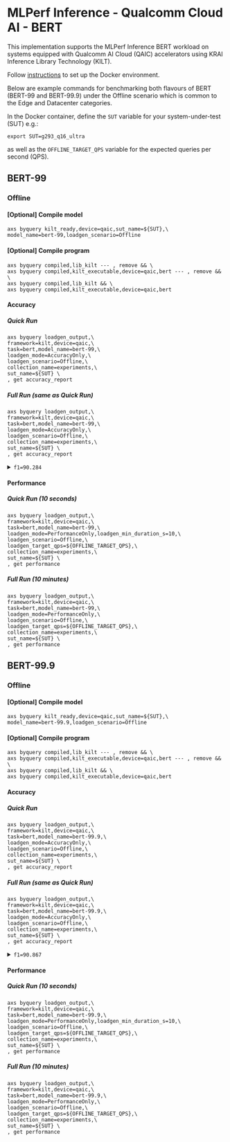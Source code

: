 # MLPerf Inference - Qualcomm Cloud AI - BERT

This implementation supports the MLPerf Inference BERT workload on systems
equipped with Qualcomm AI Cloud (QAIC) accelerators using KRAI Inference
Library Technology (KILT).

Follow [instructions](https://github.com/krai/axs2qaic-docker) to set up the
Docker environment.

Below are example commands for benchmarking both flavours of BERT (BERT-99 and
BERT-99.9) under the Offline scenario which is common to the Edge and
Datacenter categories.

In the Docker container, define the `SUT` variable for your system-under-test
(SUT) e.g.:

```
export SUT=g293_q16_ultra
```

as well as the `OFFLINE_TARGET_QPS` variable for the expected queries per
second (QPS).

## BERT-99

### Offline

#### [Optional] Compile model
```
axs byquery kilt_ready,device=qaic,sut_name=${SUT},\
model_name=bert-99,loadgen_scenario=Offline
```

#### [Optional] Compile program
```
axs byquery compiled,lib_kilt --- , remove && \
axs byquery compiled,kilt_executable,device=qaic,bert --- , remove && \
axs byquery compiled,lib_kilt && \
axs byquery compiled,kilt_executable,device=qaic,bert
```

#### Accuracy
##### Quick Run
```
axs byquery loadgen_output,\
framework=kilt,device=qaic,\
task=bert,model_name=bert-99,\
loadgen_mode=AccuracyOnly,\
loadgen_scenario=Offline,\
collection_name=experiments,\
sut_name=${SUT} \
, get accuracy_report
```

##### Full Run (same as Quick Run)
```
axs byquery loadgen_output,\
framework=kilt,device=qaic,\
task=bert,model_name=bert-99,\
loadgen_mode=AccuracyOnly,\
loadgen_scenario=Offline,\
collection_name=experiments,\
sut_name=${SUT} \
, get accuracy_report
```

<details><summary><code>f1=90.284</code></summary><pre>
{"exact_match": 82.88552507095554, "f1": 90.28408874066913}
</pre></details>

#### Performance
##### Quick Run (10 seconds)
```
axs byquery loadgen_output,\
framework=kilt,device=qaic,\
task=bert,model_name=bert-99,\
loadgen_mode=PerformanceOnly,loadgen_min_duration_s=10,\
loadgen_scenario=Offline,\
loadgen_target_qps=${OFFLINE_TARGET_QPS},\
collection_name=experiments,\
sut_name=${SUT} \
, get performance
```

##### Full Run (10 minutes)
```
axs byquery loadgen_output,\
framework=kilt,device=qaic,\
task=bert,model_name=bert-99,\
loadgen_mode=PerformanceOnly,\
loadgen_scenario=Offline,\
loadgen_target_qps=${OFFLINE_TARGET_QPS},\
collection_name=experiments,\
sut_name=${SUT} \
, get performance
```

## BERT-99.9

### Offline

#### [Optional] Compile model
```
axs byquery kilt_ready,device=qaic,sut_name=${SUT},\
model_name=bert-99.9,loadgen_scenario=Offline
```

#### [Optional] Compile program
```
axs byquery compiled,lib_kilt --- , remove && \
axs byquery compiled,kilt_executable,device=qaic,bert --- , remove && \
axs byquery compiled,lib_kilt && \
axs byquery compiled,kilt_executable,device=qaic,bert
```

#### Accuracy
##### Quick Run
```
axs byquery loadgen_output,\
framework=kilt,device=qaic,\
task=bert,model_name=bert-99.9,\
loadgen_mode=AccuracyOnly,\
loadgen_scenario=Offline,\
collection_name=experiments,\
sut_name=${SUT} \
, get accuracy_report
```

##### Full Run (same as Quick Run)
```
axs byquery loadgen_output,\
framework=kilt,device=qaic,\
task=bert,model_name=bert-99.9,\
loadgen_mode=AccuracyOnly,\
loadgen_scenario=Offline,\
collection_name=experiments,\
sut_name=${SUT} \
, get accuracy_report
```

<details><summary><code>f1=90.867</code></summary><pre>
{"exact_match": 83.6802270577105, "f1": 90.8666333229796}
</pre></details>

#### Performance
##### Quick Run (10 seconds)
```
axs byquery loadgen_output,\
framework=kilt,device=qaic,\
task=bert,model_name=bert-99.9,\
loadgen_mode=PerformanceOnly,loadgen_min_duration_s=10,\
loadgen_scenario=Offline,\
loadgen_target_qps=${OFFLINE_TARGET_QPS},\
collection_name=experiments,\
sut_name=${SUT} \
, get performance
```

##### Full Run (10 minutes)
```
axs byquery loadgen_output,\
framework=kilt,device=qaic,\
task=bert,model_name=bert-99.9,\
loadgen_mode=PerformanceOnly,\
loadgen_scenario=Offline,\
loadgen_target_qps=${OFFLINE_TARGET_QPS},\
collection_name=experiments,\
sut_name=${SUT} \
, get performance
```
